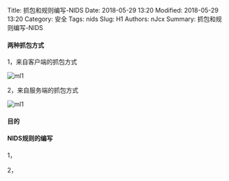 Title: 抓包和规则编写-NIDS
Date: 2018-05-29 13:20
Modified: 2018-05-29 13:20
Category: 安全
Tags: nids
Slug: H1
Authors: nJcx
Summary: 抓包和规则编写-NIDS

#### 两种抓包方式

1，来自客户端的抓包方式

![ml1](../images/WX20180813-161129.png)

2，来自服务端的抓包方式

![ml1](../images/WX20180813-161105.png)

#### 目的


#### NIDS规则的编写

1，

2，


